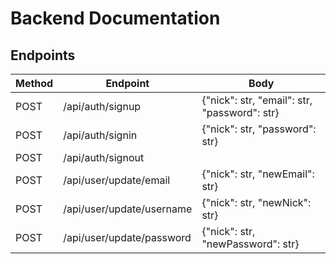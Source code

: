 # Backend Documentation

## Endpoints

|Method|Endpoint|Body|
|------|--------|--------|
|POST|/api/auth/signup|{"nick": str, "email": str, "password": str}|
|POST|/api/auth/signin|{"nick": str, "password": str}|
|POST|/api/auth/signout||
|POST|/api/user/update/email|{"nick": str, "newEmail": str}|
|POST|/api/user/update/username|{"nick": str, "newNick": str}|
|POST|/api/user/update/password|{"nick": str, "newPassword": str}|